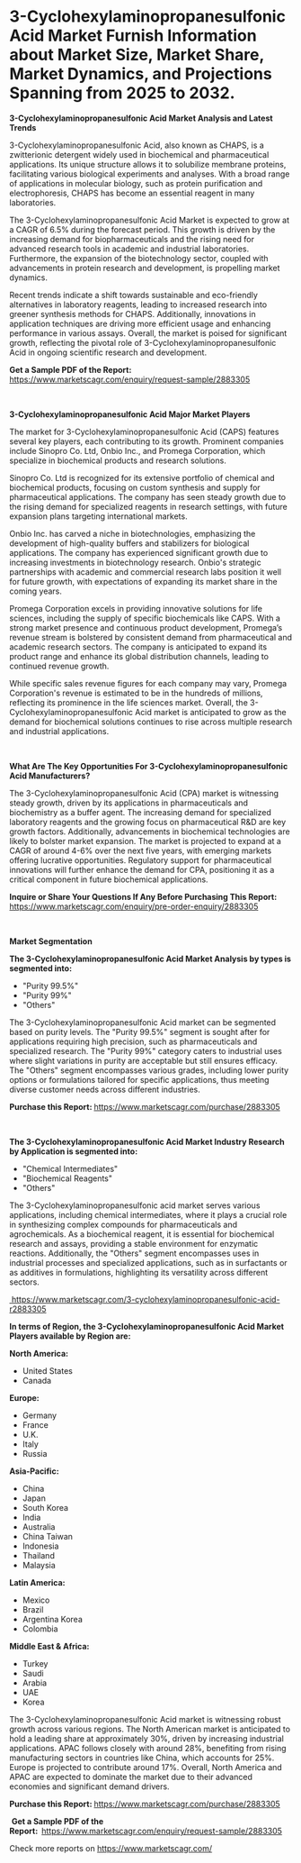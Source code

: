 <p><h1>3-Cyclohexylaminopropanesulfonic Acid Market Furnish Information about Market Size, Market Share, Market Dynamics, and Projections Spanning from 2025 to 2032.</h1></p><p><strong>3-Cyclohexylaminopropanesulfonic Acid Market Analysis and Latest Trends</strong></p>
<p><p>3-Cyclohexylaminopropanesulfonic Acid, also known as CHAPS, is a zwitterionic detergent widely used in biochemical and pharmaceutical applications. Its unique structure allows it to solubilize membrane proteins, facilitating various biological experiments and analyses. With a broad range of applications in molecular biology, such as protein purification and electrophoresis, CHAPS has become an essential reagent in many laboratories.</p><p>The 3-Cyclohexylaminopropanesulfonic Acid Market is expected to grow at a CAGR of 6.5% during the forecast period. This growth is driven by the increasing demand for biopharmaceuticals and the rising need for advanced research tools in academic and industrial laboratories. Furthermore, the expansion of the biotechnology sector, coupled with advancements in protein research and development, is propelling market dynamics.</p><p>Recent trends indicate a shift towards sustainable and eco-friendly alternatives in laboratory reagents, leading to increased research into greener synthesis methods for CHAPS. Additionally, innovations in application techniques are driving more efficient usage and enhancing performance in various assays. Overall, the market is poised for significant growth, reflecting the pivotal role of 3-Cyclohexylaminopropanesulfonic Acid in ongoing scientific research and development.</p></p>
<p><strong>Get a Sample PDF of the Report:&nbsp;</strong> <a href="https://www.marketscagr.com/enquiry/request-sample/2883305?utm_campaign=3271&utm_medium=2&utm_source=Github&utm_content=ia&utm_term=13032025&utm_id=3-cyclohexylaminopropanesulfonic-acid">https://www.marketscagr.com/enquiry/request-sample/2883305</a></p>
<p>&nbsp;</p>
<p><strong>3-Cyclohexylaminopropanesulfonic Acid Major Market Players</strong></p>
<p><p>The market for 3-Cyclohexylaminopropanesulfonic Acid (CAPS) features several key players, each contributing to its growth. Prominent companies include Sinopro Co. Ltd, Onbio Inc., and Promega Corporation, which specialize in biochemical products and research solutions.</p><p>Sinopro Co. Ltd is recognized for its extensive portfolio of chemical and biochemical products, focusing on custom synthesis and supply for pharmaceutical applications. The company has seen steady growth due to the rising demand for specialized reagents in research settings, with future expansion plans targeting international markets.</p><p>Onbio Inc. has carved a niche in biotechnologies, emphasizing the development of high-quality buffers and stabilizers for biological applications. The company has experienced significant growth due to increasing investments in biotechnology research. Onbio's strategic partnerships with academic and commercial research labs position it well for future growth, with expectations of expanding its market share in the coming years.</p><p>Promega Corporation excels in providing innovative solutions for life sciences, including the supply of specific biochemicals like CAPS. With a strong market presence and continuous product development, Promega’s revenue stream is bolstered by consistent demand from pharmaceutical and academic research sectors. The company is anticipated to expand its product range and enhance its global distribution channels, leading to continued revenue growth.</p><p>While specific sales revenue figures for each company may vary, Promega Corporation's revenue is estimated to be in the hundreds of millions, reflecting its prominence in the life sciences market. Overall, the 3-Cyclohexylaminopropanesulfonic Acid market is anticipated to grow as the demand for biochemical solutions continues to rise across multiple research and industrial applications.</p></p>
<p>&nbsp;</p>
<p><strong>What Are The Key Opportunities For 3-Cyclohexylaminopropanesulfonic Acid Manufacturers?</strong></p>
<p><p>The 3-Cyclohexylaminopropanesulfonic Acid (CPA) market is witnessing steady growth, driven by its applications in pharmaceuticals and biochemistry as a buffer agent. The increasing demand for specialized laboratory reagents and the growing focus on pharmaceutical R&D are key growth factors. Additionally, advancements in biochemical technologies are likely to bolster market expansion. The market is projected to expand at a CAGR of around 4-6% over the next five years, with emerging markets offering lucrative opportunities. Regulatory support for pharmaceutical innovations will further enhance the demand for CPA, positioning it as a critical component in future biochemical applications.</p></p>
<p><strong>Inquire or Share Your Questions If Any Before Purchasing This Report:</strong> <a href="https://www.marketscagr.com/enquiry/pre-order-enquiry/2883305?utm_campaign=3271&utm_medium=2&utm_source=Github&utm_content=ia&utm_term=13032025&utm_id=3-cyclohexylaminopropanesulfonic-acid">https://www.marketscagr.com/enquiry/pre-order-enquiry/2883305</a></p>
<p>&nbsp;</p>
<p><strong>Market Segmentation</strong></p>
<p><strong>The 3-Cyclohexylaminopropanesulfonic Acid Market Analysis by types is segmented into:</strong></p>
<p><ul><li>"Purity 99.5%"</li><li>"Purity 99%"</li><li>"Others"</li></ul></p>
<p><p>The 3-Cyclohexylaminopropanesulfonic Acid market can be segmented based on purity levels. The "Purity 99.5%" segment is sought after for applications requiring high precision, such as pharmaceuticals and specialized research. The "Purity 99%" category caters to industrial uses where slight variations in purity are acceptable but still ensures efficacy. The "Others" segment encompasses various grades, including lower purity options or formulations tailored for specific applications, thus meeting diverse customer needs across different industries.</p></p>
<p><strong>Purchase this Report:&nbsp;</strong><a href="https://www.marketscagr.com/purchase/2883305?utm_campaign=3271&utm_medium=2&utm_source=Github&utm_content=ia&utm_term=13032025&utm_id=3-cyclohexylaminopropanesulfonic-acid">https://www.marketscagr.com/purchase/2883305</a></p>
<p>&nbsp;</p>
<p><strong>The 3-Cyclohexylaminopropanesulfonic Acid Market Industry Research by Application is segmented into:</strong></p>
<p><ul><li>"Chemical Intermediates"</li><li>"Biochemical Reagents"</li><li>"Others"</li></ul></p>
<p><p>The 3-Cyclohexylaminopropanesulfonic acid market serves various applications, including chemical intermediates, where it plays a crucial role in synthesizing complex compounds for pharmaceuticals and agrochemicals. As a biochemical reagent, it is essential for biochemical research and assays, providing a stable environment for enzymatic reactions. Additionally, the "Others" segment encompasses uses in industrial processes and specialized applications, such as in surfactants or as additives in formulations, highlighting its versatility across different sectors.</p></p>
<p><a href="https://www.marketscagr.com/3-cyclohexylaminopropanesulfonic-acid-r2883305?utm_campaign=3271&utm_medium=2&utm_source=Github&utm_content=ia&utm_term=13032025&utm_id=3-cyclohexylaminopropanesulfonic-acid">&nbsp;https://www.marketscagr.com/3-cyclohexylaminopropanesulfonic-acid-r2883305</a></p>
<p><strong>In terms of Region, the 3-Cyclohexylaminopropanesulfonic Acid Market Players available by Region are:</strong></p>
<p>
    <p> <strong> North America: </strong>
        <ul>
            <li>United States</li>
            <li>Canada</li>
        </ul>
        </p> 
    <p> <strong> Europe: </strong>
        <ul>
            <li>Germany</li>
            <li>France</li>
            <li>U.K.</li>
            <li>Italy</li>
            <li>Russia</li>
        </ul>
        </p> 
    <p> <strong> Asia-Pacific: </strong>
        <ul>
            <li>China</li>
            <li>Japan</li>
            <li>South Korea</li>
            <li>India</li>
            <li>Australia</li>
            <li>China Taiwan</li>
            <li>Indonesia</li>
            <li>Thailand</li>
            <li>Malaysia</li>
        </ul>
        </p> 
    <p> <strong> Latin America: </strong>
        <ul>
            <li>Mexico</li>
            <li>Brazil</li>
            <li>Argentina Korea</li>
            <li>Colombia</li>
        </ul>
        </p> 
    <p> <strong> Middle East & Africa: </strong>
        <ul>
            <li>Turkey</li>
            <li>Saudi</li>
            <li>Arabia</li>
            <li>UAE</li>
            <li>Korea</li>
        </ul>
    </p>
    </p>
<p><p>The 3-Cyclohexylaminopropanesulfonic Acid market is witnessing robust growth across various regions. The North American market is anticipated to hold a leading share at approximately 30%, driven by increasing industrial applications. APAC follows closely with around 28%, benefiting from rising manufacturing sectors in countries like China, which accounts for 25%. Europe is projected to contribute around 17%. Overall, North America and APAC are expected to dominate the market due to their advanced economies and significant demand drivers.</p></p>
<p><strong>Purchase this Report: </strong><a href="https://www.marketscagr.com/purchase/2883305?utm_campaign=3271&utm_medium=2&utm_source=Github&utm_content=ia&utm_term=13032025&utm_id=3-cyclohexylaminopropanesulfonic-acid">https://www.marketscagr.com/purchase/2883305</a></p>
<p>&nbsp;<strong>Get a Sample PDF of the Report:&nbsp;&nbsp;</strong><a href="https://www.marketscagr.com/enquiry/request-sample/2883305?utm_campaign=3271&utm_medium=2&utm_source=Github&utm_content=ia&utm_term=13032025&utm_id=3-cyclohexylaminopropanesulfonic-acid">https://www.marketscagr.com/enquiry/request-sample/2883305</a></p>
<p><strong></strong></p>
<p>Check more reports on <a href="https://www.marketscagr.com/?utm_campaign=3271&utm_medium=2&utm_source=Github&utm_content=ia&utm_term=13032025&utm_id=3-cyclohexylaminopropanesulfonic-acid">https://www.marketscagr.com/</a></p>